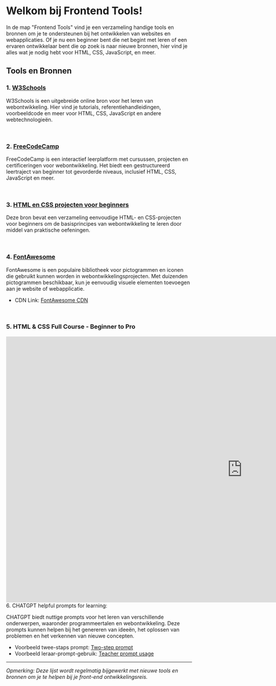 # Welkom bij Frontend Tools!

In de map "Frontend Tools" vind je een verzameling handige tools en bronnen om je te ondersteunen bij het ontwikkelen van websites en webapplicaties. Of je nu een beginner bent die net begint met leren of een ervaren ontwikkelaar bent die op zoek is naar nieuwe bronnen, hier vind je alles wat je nodig hebt voor HTML, CSS, JavaScript, en meer.

## Tools en Bronnen

### 1. [W3Schools](https://www.w3schools.com/)

W3Schools is een uitgebreide online bron voor het leren van webontwikkeling. Hier vind je tutorials, referentiehandleidingen, voorbeeldcode en meer voor HTML, CSS, JavaScript en andere webtechnologieën.

<br>

### 2. [FreeCodeCamp](https://www.freecodecamp.org/learn)

FreeCodeCamp is een interactief leerplatform met cursussen, projecten en certificeringen voor webontwikkeling. Het biedt een gestructureerd leertraject van beginner tot gevorderde niveaus, inclusief HTML, CSS, JavaScript en meer.

<br>

### 3. [HTML en CSS projecten voor beginners](https://mikkegoes.com/html-and-css-projects/)

Deze bron bevat een verzameling eenvoudige HTML- en CSS-projecten voor beginners om de basisprincipes van webontwikkeling te leren door middel van praktische oefeningen.

<br>

### 4. [FontAwesome](https://fontawesome.com/)

FontAwesome is een populaire bibliotheek voor pictogrammen en iconen die gebruikt kunnen worden in webontwikkelingsprojecten. Met duizenden pictogrammen beschikbaar, kun je eenvoudig visuele elementen toevoegen aan je website of webapplicatie. 

* CDN Link: [FontAwesome CDN](https://cdnjs.com/libraries/font-awesome)

<br>

### 5. HTML & CSS Full Course - Beginner to Pro

<iframe width="1280" height="720" src="https://www.youtube.com/embed/G3e-cpL7ofc" title="HTML &amp; CSS Full Course - Beginner to Pro" frameborder="0" allow="accelerometer; autoplay; clipboard-write; encrypted-media; gyroscope; picture-in-picture; web-share" referrerpolicy="strict-origin-when-cross-origin" allowfullscreen></iframe


### 6. CHATGPT helpful prompts for learning:

CHATGPT biedt nuttige prompts voor het leren van verschillende onderwerpen, waaronder programmeertalen en webontwikkeling. Deze prompts kunnen helpen bij het genereren van ideeën, het oplossen van problemen en het verkennen van nieuwe concepten.

* Voorbeeld twee-staps prompt: [Two-step prompt](https://chat.openai.com/share/683c91d4-0606-44fd-9992-0b01f7c3234)
* Voorbeeld leraar-prompt-gebruik: [Teacher prompt usage](https://chat.openai.com/share/6f8dc225-56be-4784-baef-848f4a093a7b)

---

*Opmerking: Deze lijst wordt regelmatig bijgewerkt met nieuwe tools en bronnen om je te helpen bij je front-end ontwikkelingsreis.*

